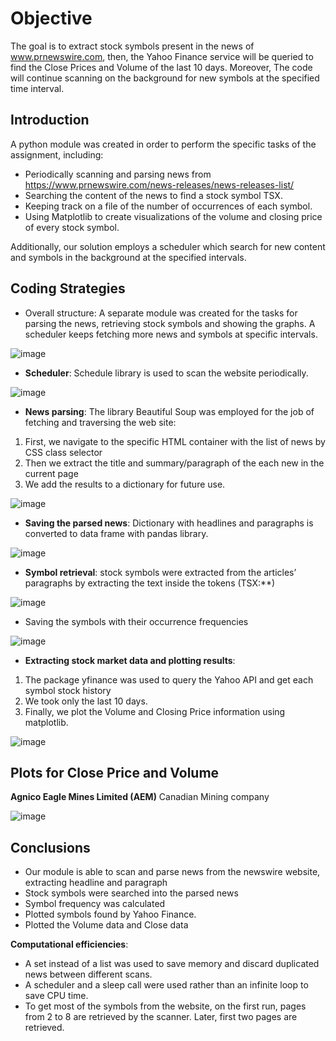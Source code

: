 # Objective
The goal is to extract stock symbols present in the news of www.prnewswire.com,  then, the Yahoo Finance service will be queried to find the Close Prices and Volume of the last 10 days. Moreover, The code will continue scanning on the background for new symbols at the specified time interval.

## Introduction
A python module was created in order to perform the specific tasks of the assignment, including:
- Periodically scanning and parsing news from https://www.prnewswire.com/news-releases/news-releases-list/
- Searching the content of the news to find a stock symbol TSX.
- Keeping track on a file of the number of occurrences of each symbol.
- Using Matplotlib to create visualizations of the volume and closing price of every stock symbol.

Additionally, our solution employs a scheduler which search for new content and symbols in the background at the specified intervals.

## Coding Strategies

- Overall structure: A separate module was created for the tasks for parsing the news, retrieving stock symbols and showing the graphs. A scheduler keeps fetching more news and symbols at specific intervals.

![image](https://user-images.githubusercontent.com/62516990/148603422-6433b626-4d91-4bd3-b490-e8015b7448fa.png)

- <b>Scheduler</b>: Schedule library is used to scan the website periodically.

![image](https://user-images.githubusercontent.com/62516990/148603565-8685fa02-cf0c-4336-95f5-77e48d6936a3.png)

- <b>News parsing</b>: The library Beautiful Soup was employed for the job of fetching and traversing the web site:
1. First, we navigate to the specific HTML container with the list of news by CSS class selector
2. Then we extract the title and summary/paragraph of the each new in the current page
3. We add the results to a dictionary for future use.

![image](https://user-images.githubusercontent.com/62516990/148603689-20ed96a6-5c79-473a-966c-9c74deb65218.png)

- <b>Saving the parsed news</b>: Dictionary with headlines and paragraphs is converted to data frame with pandas library.

![image](https://user-images.githubusercontent.com/62516990/148603787-1f78774b-ad1a-4a3e-99c0-7dad15f7145e.png)

- <b>Symbol retrieval</b>: stock symbols were extracted from the articles’ paragraphs by extracting the text inside the tokens (TSX:**)

![image](https://user-images.githubusercontent.com/62516990/148603862-306e32e3-8b3e-4dfd-aeb1-78c857c6fb85.png)

- Saving the symbols with their occurrence frequencies

![image](https://user-images.githubusercontent.com/62516990/148603903-9020eb63-24be-448b-9906-cdb9902d5174.png)

- <b>Extracting stock market data and plotting results</b>:
1. The package yfinance was used to query the Yahoo API and get each symbol stock history
2. We took only the last 10 days.
3. Finally, we plot the Volume and Closing Price information using matplotlib.

![image](https://user-images.githubusercontent.com/62516990/148603986-036e2fd9-4476-400a-a5ad-94d86b65f253.png)

## Plots for Close Price and Volume

<b>Agnico Eagle Mines Limited (AEM)</b>
Canadian Mining company

![image](https://user-images.githubusercontent.com/62516990/148604088-0548ba78-43ec-4eb3-8747-e6f505083c79.png)

## Conclusions
- Our module is able to scan and parse news from the newswire website, extracting headline and paragraph
- Stock symbols were searched into the parsed news
- Symbol frequency was calculated
- Plotted symbols found by Yahoo Finance.
- Plotted the Volume data and Close data

<b> Computational efficiencies</b>:
- A set instead of a list was used to save memory and discard duplicated news between different scans. 
- A scheduler and a sleep call were used rather than an infinite loop to save CPU time.
- To get most of the symbols from the website, on the first run, pages from 2 to 8 are retrieved by the scanner. Later, first two pages are retrieved. 

